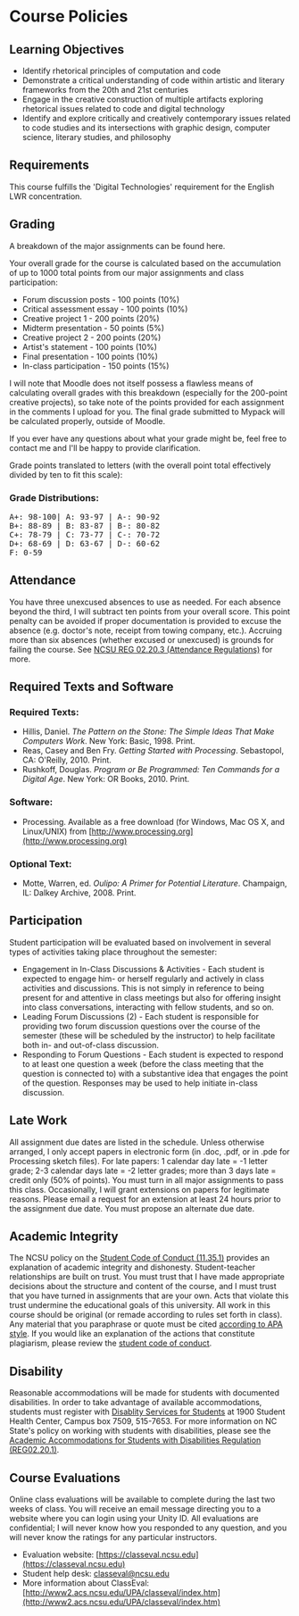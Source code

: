 # Course Policies

## Learning Objectives

* Identify rhetorical principles of computation and code
* Demonstrate a critical understanding of code within artistic and literary frameworks from the 20th and 21st centuries
* Engage in the creative construction of multiple artifacts exploring rhetorical issues related to code and digital technology
* Identify and explore critically and creatively contemporary issues related to code studies and its intersections with graphic design, computer science, literary studies, and philosophy

## Requirements

This course fulfills the 'Digital Technologies' requirement for the English LWR concentration.

## Grading

A breakdown of the major assignments can be found here. 

Your overall grade for the course is calculated based on the accumulation of up to 1000 total points from our major assignments and class participation: 

* Forum discussion posts - 100 points (10%)
* Critical assessment essay - 100 points (10%)
* Creative project 1 - 200 points (20%)
* Midterm presentation - 50 points (5%)
* Creative project 2 - 200 points (20%)
* Artist's statement - 100 points (10%)
* Final presentation - 100 points (10%)
* In-class participation - 150 points (15%)

I will note that Moodle does not itself possess a flawless means of calculating overall grades with this breakdown (especially for the 200-point creative projects), so take note of the points provided for each assignment in the comments I upload for you. The final grade submitted to Mypack will be calculated properly, outside of Moodle. 

If you ever have any questions about what your grade might be, feel free to contact me and I'll be happy to provide clarification.

Grade points translated to letters (with the overall point total effectively divided by ten to fit this scale):

### Grade Distributions:
<pre>
A+: 98-100| A: 93-97 | A-: 90-92
B+: 88-89 | B: 83-87 | B-: 80-82
C+: 78-79 | C: 73-77 | C-: 70-72
D+: 68-69 | D: 63-67 | D-: 60-62
F: 0-59
</pre>

## Attendance

You have three unexcused absences to use as needed. For each absence beyond the third, I will subtract ten points from your overall score. This point penalty can be avoided if proper documentation is provided to excuse the absence (e.g. doctor's note, receipt from towing company, etc.). 
Accruing more than six absences (whether excused or unexcused) is grounds for failing the course. See [NCSU REG 02.20.3 (Attendance Regulations)](http://policies.ncsu.edu/regulation/reg-02-20-3) for more.


## Required Texts and Software

### Required Texts:
* Hillis, Daniel. _The Pattern on the Stone: The Simple Ideas That Make Computers Work_. New York: Basic, 1998. Print.
* Reas, Casey and Ben Fry. _Getting Started with Processing_. Sebastopol, CA: O'Reilly, 2010. Print.
* Rushkoff, Douglas. _Program or Be Programmed: Ten Commands for a Digital Age_. New York: OR Books, 2010. Print.

### Software:
* Processing. Available as a free download (for Windows, Mac OS X, and Linux/UNIX) from [http://www.processing.org](http://www.processing.org)

### Optional Text:
* Motte, Warren, ed. _Oulipo: A Primer for Potential Literature_. Champaign, IL: Dalkey Archive, 2008. Print.

## Participation
Student participation will be evaluated based on involvement in several types of activities taking place throughout the semester:
* Engagement in In-Class Discussions & Activities - Each student is expected to engage him- or herself regularly and actively in class activities and discussions. This is not simply in reference to being present for and attentive in class meetings but also for offering insight into class conversations, interacting with fellow students, and so on.
* Leading Forum Discussions (2) - Each student is responsible for providing two forum discussion questions over the course of the semester (these will be scheduled by the instructor) to help facilitate both in- and out-of-class discussion.
* Responding to Forum Questions - Each student is expected to respond to at least one question a week (before the class meeting that the question is connected to) with a substantive idea that engages the point of the question. Responses may be used to help initiate in-class discussion.

## Late Work
All assignment due dates are listed in the schedule. Unless otherwise arranged, I only accept papers in electronic form (in .doc, .pdf, or in .pde for Processing sketch files).
For late papers: 1 calendar day late = -1 letter grade; 2-3 calendar days late = -2 letter grades; more than 3 days late = credit only (50% of points). You must turn in all major assignments to pass this class. 
Occasionally, I will grant extensions on papers for legitimate reasons. Please email a request for an extension at least 24 hours prior to the assignment due date. You must propose an alternate due date.

## Academic Integrity
The NCSU policy on the [Student Code of Conduct (11.35.1)](http://policies.ncsu.edu/policy/pol-11-35-1) provides an explanation of academic integrity and dishonesty. Student-teacher relationships are built on trust. You must trust that I have made appropriate decisions about the structure and content of the course, and I must trust that you have turned in assignments that are your own. Acts that violate this trust undermine the educational goals of this university.
All work in this course should be original (or remade according to rules set forth in class). Any material that you paraphrase or quote must be cited [according to APA style](http://www.docstyles.com/apacrib.htm). If you would like an explanation of the actions that constitute plagiarism, please review the [student code of conduct](http://www.ncsu.edu/student_affairs/osc/code_conduct/).

## Disability
Reasonable accommodations will be made for students with documented disabilities. In order to take advantage of available accommodations, students must register with [Disablity Services for Students](http://www.ncsu.edu/dso/) at 1900 Student Health Center, Campus box 7509, 515-7653. For more information on NC State's policy on working with students with disabilities, please see the [Academic Accommodations for Students with Disabilities Regulation (REG02.20.1)](http://policies.ncsu.edu/regulation/reg-02-20-1).

## Course Evaluations
Online class evaluations will be available to complete during the last two weeks of class. You will receive an email message directing you to a website where you can login using your Unity ID. All evaluations are confidential; I will never know how you responded to any question, and you will never know the ratings for any particular instructors.
* Evaluation website: [https://classeval.ncsu.edu](https://classeval.ncsu.edu)
* Student help desk: classeval@ncsu.edu
* More information about ClassEval: [http://www2.acs.ncsu.edu/UPA/classeval/index.htm](http://www2.acs.ncsu.edu/UPA/classeval/index.htm)